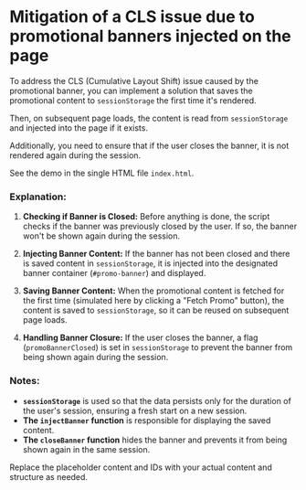 # Mitigation of a CLS issue due to promotional banners injected on the page

To address the CLS (Cumulative Layout Shift) issue caused by the promotional banner, you can implement a solution that saves the promotional content to `sessionStorage` the first time it's rendered. 

Then, on subsequent page loads, the content is read from `sessionStorage` and injected into the page if it exists. 

Additionally, you need to ensure that if the user closes the banner, it is not rendered again during the session.

See the demo in the single HTML file `index.html`.

### Explanation:

1. **Checking if Banner is Closed:** Before anything is done, the script checks if the banner was previously closed by the user. If so, the banner won't be shown again during the session.

2. **Injecting Banner Content:** If the banner has not been closed and there is saved content in `sessionStorage`, it is injected into the designated banner container (`#promo-banner`) and displayed.

3. **Saving Banner Content:** When the promotional content is fetched for the first time (simulated here by clicking a "Fetch Promo" button), the content is saved to `sessionStorage`, so it can be reused on subsequent page loads.

4. **Handling Banner Closure:** If the user closes the banner, a flag (`promoBannerClosed`) is set in `sessionStorage` to prevent the banner from being shown again during the session.

### Notes:

- **`sessionStorage`** is used so that the data persists only for the duration of the user's session, ensuring a fresh start on a new session.
- **The `injectBanner` function** is responsible for displaying the saved content.
- **The `closeBanner` function** hides the banner and prevents it from being shown again in the same session.

Replace the placeholder content and IDs with your actual content and structure as needed.